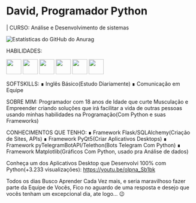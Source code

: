 # David, Programador Python
| CURSO: Análise e Desenvolvimento de sistemas

![Estatísticas do GitHub do Anurag](https://github-readme-stats.vercel.app/api?username=davideduardotech&show_icons=true&theme=highcontrast)




HABILIDADES:

<img src="https://img.icons8.com/color/48/000000/python--v1.png" width="40" height="40"/> <img src="https://img.icons8.com/color/48/000000/html-5--v1.png" width="40" height="40"/> <img src="https://img.icons8.com/color/48/000000/css3.png" width="40" height="40"/> <img src="https://img.icons8.com/color/48/000000/mysql-logo.png" width="40" height="40"/> <img src="https://img.icons8.com/ios/50/000000/flask.png" width="40" height="40"/> <img src="https://img.icons8.com/color/48/000000/bootstrap.png" width="40" height="40"/> 
          

SOFTSKILLS:
∎ Inglês Básico(Estudo Diariamente)
∎ Comunicação em Equipe


SOBRE MIM:
Programador com 18 anos de Idade que curte Musculação e Empreender criando soluções que irá facilitar a vida de outras pessoas usando minhas habilidades na Programação(Com Python e suas Frameworks)


CONHECIMENTOS QUE TENHO:
∎ Framework Flask/SQLAlchemy(Criação de Sites, APIs)
∎ Framework PyQt5(Criar Aplicativos Desktops)
∎ Framework pyTelegramBotAPI/Telethon(Bots Telegram Com Python)
∎ Framework Matplotlib(Gráficos Com Python, usado pra Análise de dados)


Conheça um dos Aplicativos Desktop que Desenvolvi 100% com Python(+3.233 visualizações): https://youtu.be/olpna_Sb1bk


Todos os dias Busco Aprender Cada Vez mais, e seria maravilhoso fazer parte da Equipe de Vocês, Fico no aguardo de uma resposta e desejo que vocês tenham um excepcional dia, ate logo... 😉

